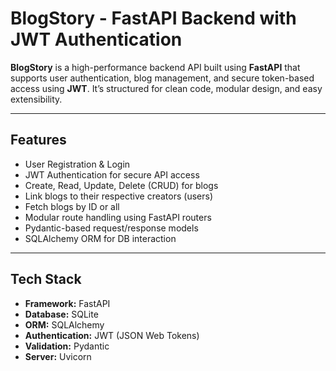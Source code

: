 # BlogStory - FastAPI Backend with JWT Authentication

**BlogStory** is a high-performance backend API built using **FastAPI** that supports user authentication, blog management, and secure token-based access using **JWT**. It’s structured for clean code, modular design, and easy extensibility.

---

## Features

-  User Registration & Login
-  JWT Authentication for secure API access
-  Create, Read, Update, Delete (CRUD) for blogs
-  Link blogs to their respective creators (users)
-  Fetch blogs by ID or all
-  Modular route handling using FastAPI routers
-  Pydantic-based request/response models
-  SQLAlchemy ORM for DB interaction

---

## Tech Stack

- **Framework:** FastAPI
- **Database:** SQLite
- **ORM:** SQLAlchemy
- **Authentication:** JWT (JSON Web Tokens)
- **Validation:** Pydantic
- **Server:** Uvicorn

